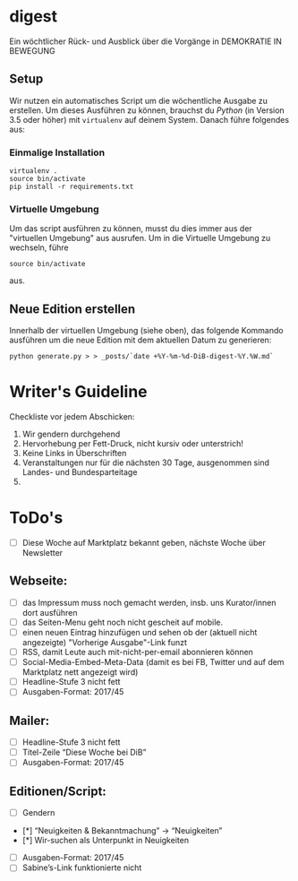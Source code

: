 # digest
Ein wöchtlicher Rück- und Ausblick über die Vorgänge in DEMOKRATIE IN BEWEGUNG


## Setup

Wir nutzen ein automatisches Script um die wöchentliche Ausgabe zu erstellen. Um dieses Ausführen zu können, brauchst du _Python_ (in Version 3.5 oder höher) mit `virtualenv` auf deinem System. Danach führe folgendes aus:

### Einmalige Installation

```
virtualenv .
source bin/activate
pip install -r requirements.txt
```

### Virtuelle Umgebung

Um das script ausführen zu können, musst du dies immer aus der "virtuellen Umgebung" aus ausrufen. Um in die Virtuelle Umgebung zu wechseln, führe

```
source bin/activate
```

aus.

## Neue Edition erstellen

Innerhalb der virtuellen Umgebung (siehe oben), das folgende Kommando ausführen um die neue Edition mit dem aktuellen Datum zu generieren:

```
python generate.py > > _posts/`date +%Y-%m-%d-DiB-digest-%Y.%W.md`
```

# Writer's Guideline

Checkliste vor jedem Abschicken:

1. Wir gendern durchgehend
2. Hervorhebung per Fett-Druck, nicht kursiv oder unterstrich!
3. Keine Links in Überschriften
4. Veranstaltungen nur für die nächsten 30 Tage, ausgenommen sind Landes- und Bundesparteitage
5. 


# ToDo's

- [ ] Diese Woche auf Marktplatz bekannt geben, nächste Woche über Newsletter

## Webseite:

 - [ ] das Impressum muss noch gemacht werden, insb. uns Kurator/innen dort ausführen
 - [ ] das Seiten-Menu geht noch nicht gescheit auf mobile.
 - [ ] einen neuen Eintrag hinzufügen und sehen ob der (aktuell nicht angezeigte) "Vorherige Ausgabe"-Link funzt
 - [ ] RSS, damit Leute auch mit-nicht-per-email abonnieren können
 - [ ] Social-Media-Embed-Meta-Data (damit es bei FB, Twitter und auf dem Marktplatz nett angezeigt wird)
 - [ ] Headline-Stufe 3 nicht fett
 - [ ] Ausgaben-Format: 2017/45

## Mailer:

 - [ ] Headline-Stufe 3 nicht fett
 - [ ] Titel-Zeile “Diese Woche bei DiB”
 - [ ] Ausgaben-Format: 2017/45

## Editionen/Script:

- [ ] Gendern
- [*] “Neuigkeiten & Bekanntmachung” → “Neuigkeiten”
- [*] Wir-suchen als Unterpunkt in Neuigkeiten
- [ ] Ausgaben-Format: 2017/45
- [ ] Sabine’s-Link funktionierte nicht
